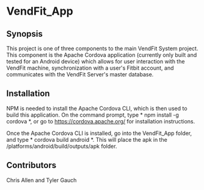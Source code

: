 # VendFit_App

## Synopsis

This project is one of three components to the main VendFit System project. This component is the Apache Cordova application (currently only built and tested for an Android device) which allows for user interaction with the VendFit machine, synchronization with a user's Fitbit account, and communicates with the VendFit Server's master database.

## Installation

NPM is needed to install the Apache Cordova CLI, which is then used to build this application. On the command prompt, type * npm install -g cordova *, or go to https://cordova.apache.org/ for installation instructions.

Once the Apache Cordova CLI is installed, go into the VendFit_App folder, and type * cordova build android *. This will place the apk in the /platforms/android/build/outputs/apk folder.

## Contributors

Chris Allen and Tyler Gauch